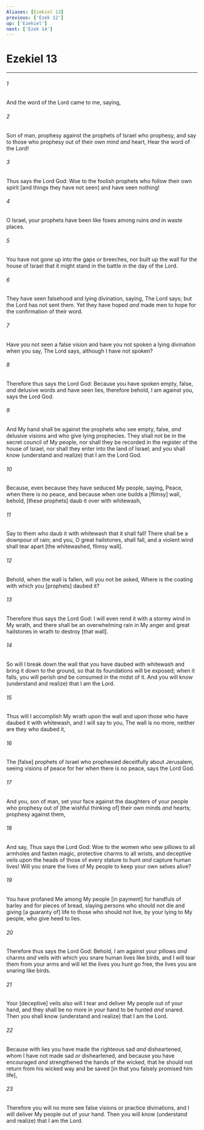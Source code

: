 ```yaml
---
Aliases: [Ezekiel 13]
previous: ['Ezek 12']
up: ['Ezekiel']
next: ['Ezek 14']
---
```

# Ezekiel 13

***














###### 1 






And the word of the Lord came to me, saying, 













###### 2 






Son of man, prophesy against the prophets of Israel who prophesy, and say to those who prophesy out of their own mind _and_ heart, Hear the word of the Lord! 













###### 3 






Thus says the Lord God: Woe to the foolish prophets who follow their own spirit [and things they have not seen] and have seen nothing! 













###### 4 






O Israel, your prophets have been like foxes among ruins _and_ in waste places. 













###### 5 






You have not gone up into the gaps _or_ breeches, nor built up the wall for the house of Israel that it might stand in the battle in the day of the Lord. 













###### 6 






They have seen falsehood and lying divination, saying, The Lord says; but the Lord has not sent them. Yet they have hoped _and_ made men to hope for the confirmation of their word. 













###### 7 






Have you not seen a false vision and have you not spoken a lying divination when you say, The Lord says, although I have not spoken? 













###### 8 






Therefore thus says the Lord God: Because you have spoken empty, false, _and_ delusive words and have seen lies, therefore behold, I am against you, says the Lord God. 













###### 9 






And My hand shall be against the prophets who see empty, false, _and_ delusive visions and who give lying prophecies. They shall not be in the secret council of My people, nor shall they be recorded in the register of the house of Israel, nor shall they enter into the land of Israel; and you shall know (understand and realize) that I am the Lord God. 













###### 10 






Because, even because they have seduced My people, saying, Peace, when there is no peace, and because when one builds a [flimsy] wall, behold, [these prophets] daub it over with whitewash, 













###### 11 






Say to them who daub it with whitewash that it shall fall! There shall be a downpour of rain; and you, O great hailstones, shall fall, and a violent wind shall tear apart [the whitewashed, flimsy wall]. 













###### 12 






Behold, when the wall is fallen, will you not be asked, Where is the coating with which you [prophets] daubed it? 













###### 13 






Therefore thus says the Lord God: I will even rend it with a stormy wind in My wrath, and there shall be an overwhelming rain in My anger and great hailstones in wrath to destroy [that wall]. 













###### 14 






So will I break down the wall that you have daubed with whitewash and bring it down to the ground, so that its foundations will be exposed; when it falls, you will perish _and_ be consumed in the midst of it. And you will know (understand and realize) that I am the Lord. 













###### 15 






Thus will I accomplish My wrath upon the wall and upon those who have daubed it with whitewash, and I will say to you, The wall is no more, neither are they who daubed it, 













###### 16 






The [false] prophets of Israel who prophesied deceitfully about Jerusalem, seeing visions of peace for her when there is no peace, says the Lord God. 













###### 17 






And you, son of man, set your face against the daughters of your people who prophesy out of [the wishful thinking of] their own minds _and_ hearts; prophesy against them, 













###### 18 






And say, Thus says the Lord God: Woe to the women who sew pillows to all armholes and fasten magic, protective charms to all wrists, and deceptive veils upon the heads of those of every stature to hunt _and_ capture human lives! Will you snare the lives of My people to keep your own selves alive? 













###### 19 






You have profaned Me among My people [in payment] for handfuls of barley and for pieces of bread, slaying persons who should not die and giving [a guaranty of] life to those who should not live, by your lying to My people, who give heed to lies. 













###### 20 






Therefore thus says the Lord God: Behold, I am against your pillows _and_ charms _and_ veils with which you snare human lives like birds, and I will tear them from your arms and will let the lives you hunt go free, the lives you are snaring like birds. 













###### 21 






Your [deceptive] veils also will I tear and deliver My people out of your hand, and they shall be no more in your hand to be hunted _and_ snared. Then you shall know (understand and realize) that I am the Lord. 













###### 22 






Because with lies you have made the righteous sad _and_ disheartened, whom I have not made sad _or_ disheartened, and because you have encouraged _and_ strengthened the hands of the wicked, that he should not return from his wicked way and be saved [in that you falsely promised him life], 













###### 23 






Therefore you will no more see false visions or practice divinations, and I will deliver My people out of your hand. Then you will know (understand and realize) that I am the Lord.
